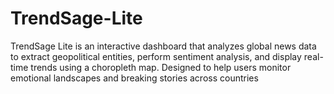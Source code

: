 # TrendSage-Lite
TrendSage Lite is an interactive dashboard that analyzes global news data to extract geopolitical entities, perform sentiment analysis, and display real-time trends using a choropleth map. Designed to help users monitor emotional landscapes and breaking stories across countries
